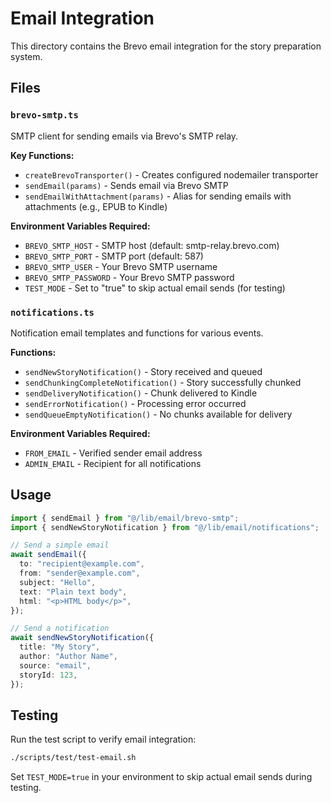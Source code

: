 # Email Integration

This directory contains the Brevo email integration for the story preparation system.

## Files

### `brevo-smtp.ts`

SMTP client for sending emails via Brevo's SMTP relay.

**Key Functions:**

- `createBrevoTransporter()` - Creates configured nodemailer transporter
- `sendEmail(params)` - Sends email via Brevo SMTP
- `sendEmailWithAttachment(params)` - Alias for sending emails with attachments (e.g., EPUB to Kindle)

**Environment Variables Required:**

- `BREVO_SMTP_HOST` - SMTP host (default: smtp-relay.brevo.com)
- `BREVO_SMTP_PORT` - SMTP port (default: 587)
- `BREVO_SMTP_USER` - Your Brevo SMTP username
- `BREVO_SMTP_PASSWORD` - Your Brevo SMTP password
- `TEST_MODE` - Set to "true" to skip actual email sends (for testing)

### `notifications.ts`

Notification email templates and functions for various events.

**Functions:**

- `sendNewStoryNotification()` - Story received and queued
- `sendChunkingCompleteNotification()` - Story successfully chunked
- `sendDeliveryNotification()` - Chunk delivered to Kindle
- `sendErrorNotification()` - Processing error occurred
- `sendQueueEmptyNotification()` - No chunks available for delivery

**Environment Variables Required:**

- `FROM_EMAIL` - Verified sender email address
- `ADMIN_EMAIL` - Recipient for all notifications

## Usage

```typescript
import { sendEmail } from "@/lib/email/brevo-smtp";
import { sendNewStoryNotification } from "@/lib/email/notifications";

// Send a simple email
await sendEmail({
  to: "recipient@example.com",
  from: "sender@example.com",
  subject: "Hello",
  text: "Plain text body",
  html: "<p>HTML body</p>",
});

// Send a notification
await sendNewStoryNotification({
  title: "My Story",
  author: "Author Name",
  source: "email",
  storyId: 123,
});
```

## Testing

Run the test script to verify email integration:

```bash
./scripts/test/test-email.sh
```

Set `TEST_MODE=true` in your environment to skip actual email sends during testing.
